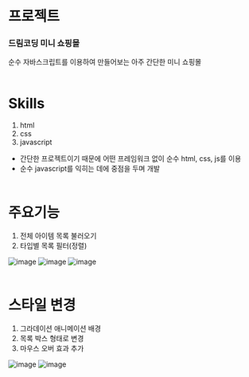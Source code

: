 # 프로젝트<br>

### 드림코딩 미니 쇼핑몰<br>

순수 자바스크립트를 이용하여 만들어보는 아주 간단한 미니 쇼핑몰
<br><br>

# Skills

1. html
2. css
3. javascript

- 간단한 프로젝트이기 때문에 어떤 프레임워크 없이 순수 html, css, js를 이용<br>
- 순수 javascript를 익히는 데에 중점을 두며 개발
  <br><br>

# 주요기능

1. 전체 아이템 목록 불러오기
2. 타입별 목록 필터(정렬)

![image](https://user-images.githubusercontent.com/62632252/153341723-123966b2-5788-4bfc-a5cb-cd3674193bfd.png)
![image](https://user-images.githubusercontent.com/62632252/153341742-148bd584-2d21-4836-86df-35c8d04972b9.png)
![image](https://user-images.githubusercontent.com/62632252/153341785-44f1b72e-29ab-4d69-9495-8b1801aebe13.png)
  <br><br>

# 스타일 변경
1. 그라데이션 애니메이션 배경
2. 목록 박스 형태로 변경
3. 마우스 오버 효과 추가

![image](https://user-images.githubusercontent.com/62632252/153341840-0016ac6c-e690-4ec1-82df-4ef90e6a27c9.png)
![image](https://user-images.githubusercontent.com/62632252/153341854-f1d093f8-2d8b-4309-8bed-864e50f5c93f.png)
